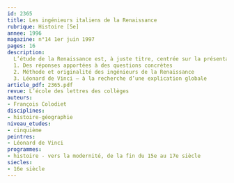 ```yaml
---
id: 2365
title: Les ingénieurs italiens de la Renaissance 
rubrique: Histoire [5e]
annee: 1996
magazine: n°14 1er juin 1997
pages: 16
description: 
  L’étude de la Renaissance est, à juste titre, centrée sur la présentation des œuvres architecturales et des tableaux. Les élèves y abordent des notions difficiles, qui relèvent de la théologie, de la mythologie et même de la philosophie si l’on évoque, même modestement, le néoplatonisme. La séquence proposée ici permet d’aborder la Renaissance de façon moins théorique. Porteuse d’une espérance culturelle, celle-ci a également élaboré des solutions concrètes pour mieux comprendre le monde.
  1. Des réponses apportées à des questions concrètes
  2. Méthode et originalité des ingénieurs de la Renaissance
  3. Léonard de Vinci – à la recherche d’une explication globale
article_pdf: 2365.pdf
revue: L’école des lettres des collèges
auteurs:
- François Colodiet
disciplines:
- histoire-géographie
niveau_etudes:
- cinquième
peintres:
- Léonard de Vinci
programmes:
- histoire - vers la modernité, de la fin du 15e au 17e siècle
siecles:
- 16e siècle
---
```

